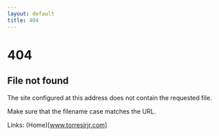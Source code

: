 ```yaml
---
layout: default
title: 404
---
```

# 404
## File not found

The site configured at this address does not contain the requested file.

Make sure that the filename case matches the URL.

Links: (Home)[www.torresjrjr.com]
